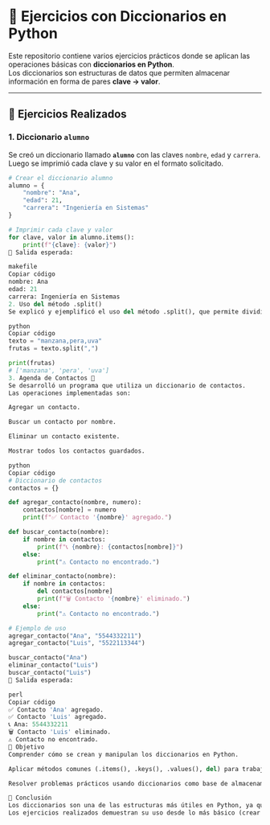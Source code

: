# 📘 Ejercicios con Diccionarios en Python

Este repositorio contiene varios ejercicios prácticos donde se aplican las operaciones básicas con **diccionarios en Python**.  
Los diccionarios son estructuras de datos que permiten almacenar información en forma de pares **clave → valor**.

---

## 🚀 Ejercicios Realizados

### 1. Diccionario `alumno`
Se creó un diccionario llamado **`alumno`** con las claves `nombre`, `edad` y `carrera`.  
Luego se imprimió cada clave y su valor en el formato solicitado.

```python
# Crear el diccionario alumno
alumno = {
    "nombre": "Ana",
    "edad": 21,
    "carrera": "Ingeniería en Sistemas"
}

# Imprimir cada clave y valor
for clave, valor in alumno.items():
    print(f"{clave}: {valor}")
📌 Salida esperada:

makefile
Copiar código
nombre: Ana
edad: 21
carrera: Ingeniería en Sistemas
2. Uso del método .split()
Se explicó y ejemplificó el uso del método .split(), que permite dividir cadenas en partes y devolver una lista.

python
Copiar código
texto = "manzana,pera,uva"
frutas = texto.split(",")

print(frutas)  
# ['manzana', 'pera', 'uva']
3. Agenda de Contactos 📒
Se desarrolló un programa que utiliza un diccionario de contactos.
Las operaciones implementadas son:

Agregar un contacto.

Buscar un contacto por nombre.

Eliminar un contacto existente.

Mostrar todos los contactos guardados.

python
Copiar código
# Diccionario de contactos
contactos = {}

def agregar_contacto(nombre, numero):
    contactos[nombre] = numero
    print(f"✅ Contacto '{nombre}' agregado.")

def buscar_contacto(nombre):
    if nombre in contactos:
        print(f"📞 {nombre}: {contactos[nombre]}")
    else:
        print("⚠️ Contacto no encontrado.")

def eliminar_contacto(nombre):
    if nombre in contactos:
        del contactos[nombre]
        print(f"🗑️ Contacto '{nombre}' eliminado.")
    else:
        print("⚠️ Contacto no encontrado.")

# Ejemplo de uso
agregar_contacto("Ana", "5544332211")
agregar_contacto("Luis", "5522113344")

buscar_contacto("Ana")
eliminar_contacto("Luis")
buscar_contacto("Luis")
📌 Salida esperada:

perl
Copiar código
✅ Contacto 'Ana' agregado.
✅ Contacto 'Luis' agregado.
📞 Ana: 5544332211
🗑️ Contacto 'Luis' eliminado.
⚠️ Contacto no encontrado.
🎯 Objetivo
Comprender cómo se crean y manipulan los diccionarios en Python.

Aplicar métodos comunes (.items(), .keys(), .values(), del) para trabajar con ellos.

Resolver problemas prácticos usando diccionarios como base de almacenamiento.

📌 Conclusión
Los diccionarios son una de las estructuras más útiles en Python, ya que permiten guardar información asociada a una clave y acceder a ella de forma rápida y sencilla.
Los ejercicios realizados demuestran su uso desde lo más básico (crear un diccionario) hasta una aplicación práctica (agenda de contactos).